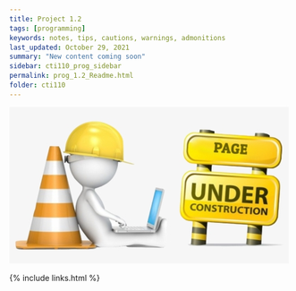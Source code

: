 ```yaml
---
title: Project 1.2
tags: [programming]
keywords: notes, tips, cautions, warnings, admonitions
last_updated: October 29, 2021
summary: "New content coming soon"
sidebar: cti110_prog_sidebar
permalink: prog_1.2_Readme.html
folder: cti110
---
```


![under construction](../../images/new-content-coming-soon-web-page-is-under.png)

{% include links.html %}


